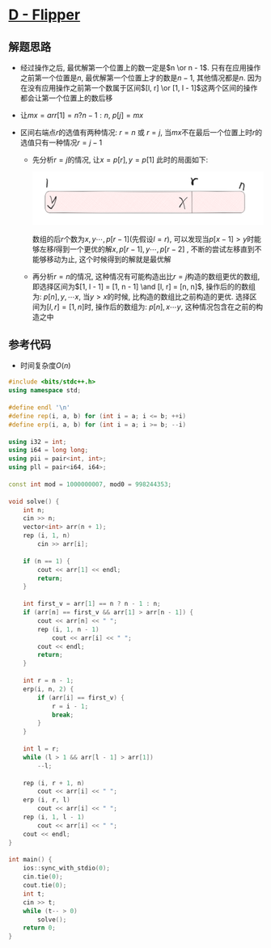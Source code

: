 # [D - Flipper ](https://codeforces.com/contest/1833/problem/D)

## 解题思路

+ 经过操作之后, 最优解第一个位置上的数一定是$n \or n - 1$. 只有在应用操作之前第一个位置是$n$, 最优解第一个位置上才的数是$n - 1$, 其他情况都是$n$. 因为在没有应用操作之前第一个数属于区间$[l, r] \or [1, l - 1]$这两个区间的操作都会让第一个位置上的数后移

+ 让$mx = arr[1] = n ? n - 1 : n$, $p[j] = mx$

+ 区间右端点$r$的选值有两种情况: $r = n$ 或 $r = j$, 当$mx$不在最后一个位置上时$r$的选值只有一种情况$r = j - 1$

  + 先分析$r = j$的情况, 让$x = p[r], y = p[1]$ 此时的局面如下:

    ![image-20251013142504461](./assets/image-20251013142504461.png)

    数组的后$r$个数为$x, y\cdots ,p[r - 1]$(先假设$l = r$), 可以发现当$p[x - 1] > y$时能够左移$l$得到一个更优的解$x, p[r - 1], y\cdots ,p[r - 2]$ , 不断的尝试左移直到不能够移动为止, 这个时候得到的解就是最优解

  + 再分析$r = n$的情况, 这种情况有可能构造出比$r = j$构造的数组更优的数组, 即选择区间为$[1, l - 1] = [1, n - 1] \and [l, r] = [n, n]$, 操作后的的数组为: $p[n], y, \cdots x$, 当$y > x$的时候, 比构造的数组比之前构造的更优. 选择区间为$[l, r] = [1, n]$时, 操作后的数组为: $p[n],x \cdots y$, 这种情况包含在之前的构造之中


## 参考代码

+ 时间复杂度$O(n)$


```cpp
#include <bits/stdc++.h>
using namespace std;

#define endl '\n'
#define rep(i, a, b) for (int i = a; i <= b; ++i)
#define erp(i, a, b) for (int i = a; i >= b; --i)

using i32 = int;
using i64 = long long;
using pii = pair<int, int>;
using pll = pair<i64, i64>;

const int mod = 1000000007, mod0 = 998244353;

void solve() {
    int n;
    cin >> n;
    vector<int> arr(n + 1);
    rep (i, 1, n)
        cin >> arr[i];

    if (n == 1) {
        cout << arr[1] << endl;
        return;
    }

    int first_v = arr[1] == n ? n - 1 : n;
    if (arr[n] == first_v && arr[1] > arr[n - 1]) {
        cout << arr[n] << " ";
        rep (i, 1, n - 1)
            cout << arr[i] << " ";
        cout << endl;
        return;
    }

    int r = n - 1;
    erp(i, n, 2) {
        if (arr[i] == first_v) {
            r = i - 1;
            break;
        }
    }

    int l = r;
    while (l > 1 && arr[l - 1] > arr[1])
        --l;

    rep (i, r + 1, n)
        cout << arr[i] << " ";
    erp (i, r, l)
        cout << arr[i] << " ";
    rep (i, 1, l - 1)
        cout << arr[i] << " ";
    cout << endl;
}

int main() {
    ios::sync_with_stdio(0);
    cin.tie(0);
    cout.tie(0);
    int t;
    cin >> t;
    while (t-- > 0)
        solve();
    return 0;
}

```
